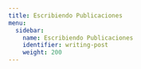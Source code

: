 ```yaml
---
title: Escribiendo Publicaciones
menu:
  sidebar:
    name: Escribiendo Publicaciones
    identifier: writing-post
    weight: 200
---
```

